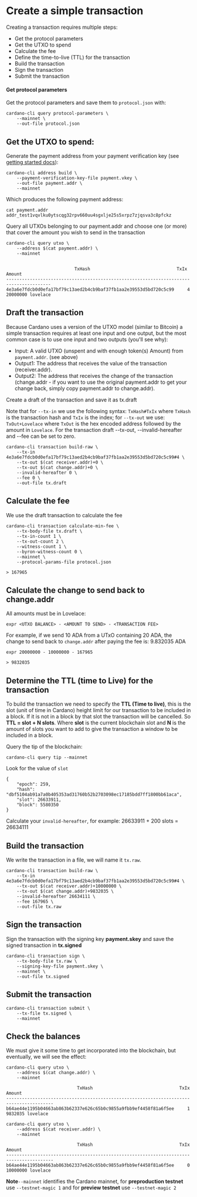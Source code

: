 # Create a simple transaction

Creating a transaction requires multiple steps:

* Get the protocol parameters
* Get the UTXO to spend
* Calculate the fee
* Define the time-to-live (TTL) for the transaction
* Build the transaction
* Sign the transaction
* Submit the transaction

#### Get protocol parameters

Get the protocol parameters and save them to `protocol.json` with:

    cardano-cli query protocol-parameters \
        --mainnet \
        --out-file protocol.json

## Get the **UTXO** to spend:

Generate the payment address from your payment verification key (see [getting started docs](https://docs.cardano.org/native-tokens/getting-started)):

    cardano-cli address build \
        --payment-verification-key-file payment.vkey \
        --out-file payment.addr \
        --mainnet

Which produces the following payment address:

    cat payment.addr 
    addr_test1vqvlku0ytscqg32rpv660uu4sgxlje25s5xrpz7zjqsva3c8pfckz

Query all UTXOs belonging to our payment.addr and choose one (or more) that cover the amount you wish to send in the transaction

    cardano-cli query utxo \
        --address $(cat payment.addr) \
        --mainnet

    
                              TxHash                                 TxIx        Amount
    ---------------------------------------------------------------------------------------
    4e3a6e7fdcb0d0efa17bf79c13aed2b4cb9baf37fb1aa2e39553d5bd720c5c99     4         20000000 lovelace

## Draft the transaction

Because Cardano uses a version of the UTXO model (similar to Bitcoin)
a simple transaction requires at least one input and one output, but the most
common case is to use one input and two outputs (you'll see why):

* Input: A valid UTXO (unspent and with enough token(s) Amount) from `payment.addr`. (see above)
* Output1: The address that receives the value of the transaction (receiver.addr).
* Output2: The address that receives the change of the transaction (change.addr - if you want to use the original payment.addr to get your change back, simply copy payment.addr to change.addr).

Create a draft of the transaction and save it as tx.draft

Note that for `--tx-in` we use the following syntax: `TxHash#TxIx` where `TxHash` is the transaction hash and `TxIx` is the index; for `--tx-out` we use: `TxOut+Lovelace` where `TxOut` is the hex encoded address followed by the amount in `Lovelace`. For the transaction draft --tx-out, --invalid-hereafter and --fee can be set to zero.

    cardano-cli transaction build-raw \
        --tx-in 4e3a6e7fdcb0d0efa17bf79c13aed2b4cb9baf37fb1aa2e39553d5bd720c5c99#4 \
        --tx-out $(cat receiver.addr)+0 \
        --tx-out $(cat change.addr)+0 \
        --invalid-hereafter 0 \
        --fee 0 \
        --out-file tx.draft

## Calculate the fee

We use the draft transaction to calculate the fee

    cardano-cli transaction calculate-min-fee \
        --tx-body-file tx.draft \
        --tx-in-count 1 \
        --tx-out-count 2 \
        --witness-count 1 \
        --byron-witness-count 0 \
        --mainnet \
        --protocol-params-file protocol.json

    > 167965

## Calculate the change to send back to change.addr

All amounts must be in Lovelace:

    expr <UTXO BALANCE> - <AMOUNT TO SEND> - <TRANSACTION FEE>

For example, if we send 10 ADA from a UTxO containing 20 ADA, the change to send back to `change.addr` after paying the fee is: 9.832035 ADA

    expr 20000000 - 10000000 - 167965

    > 9832035

## Determine the TTL (time to Live) for the transaction

To build the transaction we need to specify the **TTL (Time to live)**, this is the slot (unit of time in Cardano) height limit for our transaction to be included in a block. If it is not in a block by that slot the transaction will be cancelled. So **TTL = slot + N slots**. Where **slot** is the current blockchain slot and **N** is the amount of slots you want to add to give the transaction a window to be included in a block.

Query the tip of the blockchain:

    cardano-cli query tip --mainnet

Look for the value of `slot`

    {
        "epoch": 259,
        "hash": "dbf5104ab91a7a0b405353ad31760b52b2703098ec17185bdd7ff1800bb61aca",
        "slot": 26633911,
        "block": 5580350
    }

Calculate your `invalid-hereafter`, for example:  26633911 + 200 slots = 26634111

## Build the transaction

We write the transaction in a file, we will name it `tx.raw`.

    cardano-cli transaction build-raw \
        --tx-in 4e3a6e7fdcb0d0efa17bf79c13aed2b4cb9baf37fb1aa2e39553d5bd720c5c99#4 \
        --tx-out $(cat receiver.addr)+10000000 \
        --tx-out $(cat change.addr)+9832035 \
        --invalid-hereafter 26634111 \
        --fee 167965 \
        --out-file tx.raw

## Sign the transaction

Sign the transaction with the signing key **payment.skey** and save the signed transaction in **tx.signed**

    cardano-cli transaction sign \
        --tx-body-file tx.raw \
        --signing-key-file payment.skey \
        --mainnet \
        --out-file tx.signed

## Submit the transaction

    cardano-cli transaction submit \
        --tx-file tx.signed \
        --mainnet

## Check the balances

We must give it some time to get incorporated into the blockchain, but eventually, we will see the effect:

    cardano-cli query utxo \
        --address $(cat change.addr) \
        --mainnet

                               TxHash                                 TxIx         Amount
    ----------------------------------------------------------------------------------------
    b64ae44e1195b04663ab863b62337e626c65b0c9855a9fbb9ef4458f81a6f5ee     1         9832035 lovelace

    cardano-cli query utxo \
        --address $(cat receiver.addr) \
        --mainnet

                               TxHash                                 TxIx         Amount
    ----------------------------------------------------------------------------------------
    b64ae44e1195b04663ab863b62337e626c65b0c9855a9fbb9ef4458f81a6f5ee     0         10000000 lovelace


**Note**`--mainnet` identifies the Cardano mainnet, for **preproduction testnet** use `--testnet-magic 1` and for **preview testnet** use `--testnet-magic 2`
